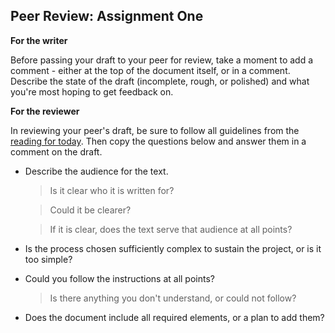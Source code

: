 ## Peer Review: Assignment One

**For the writer**

Before passing your draft to your peer for review, take a moment to add a comment - either at the top of the document itself, or in a comment. Describe the state of the draft (incomplete, rough, or polished) and what you're most hoping to get feedback on.

**For the reviewer**

In reviewing your peer's draft, be sure to follow all guidelines from the [reading for today](https://serc.carleton.edu/sp/library/peerreview/tips.html). Then copy the questions below and answer them in a comment on the draft.

- Describe the audience for the text. 

  > Is it clear who it is written for? 
  
  > Could it be clearer? 
  
  > If it is clear, does the text serve that audience at all points?
  
- Is the process chosen sufficiently complex to sustain the project, or is it too simple? 

- Could you follow the instructions at all points? 

  > Is there anything you don't understand, or could not follow?
  
- Does the document include all required elements, or a plan to add them?
